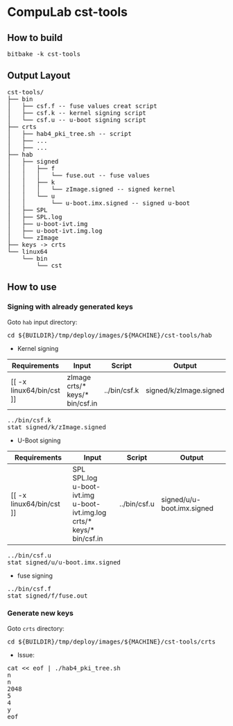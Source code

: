 # CompuLab cst-tools

## How to build

<pre>
bitbake -k cst-tools
</pre>

## Output Layout

<pre>
cst-tools/
├── bin
│   ├── csf.f -- fuse values creat script
│   ├── csf.k -- kernel signing script
│   └── csf.u -- u-boot signing script
├── crts
│   ├── hab4_pki_tree.sh -- script
│   ├── ...
│   ├── ...
├── hab
│   ├── signed
│   │   ├── f
│   │   │   └── fuse.out -- fuse values
│   │   ├── k
│   │   │   └── zImage.signed -- signed kernel
│   │   └── u
│   │       └── u-boot.imx.signed -- signed u-boot
│   ├── SPL
│   ├── SPL.log
│   ├── u-boot-ivt.img
│   ├── u-boot-ivt.img.log
│   └── zImage
├── keys -> crts
└── linux64
    └── bin
        └── cst
</pre>

## How to use

### Signing with already generated keys

Goto `hab` input directory:
<pre>
cd ${BUILDIR}/tmp/deploy/images/${MACHINE}/cst-tools/hab
</pre>

* Kernel signing

Requirements | Input | Script | Output |
---|--- | --- |---|
[[ -x linux64/bin/cst ]]|zImage<br>crts/\*<br>keys/\*<br>bin/csf.in| ../bin/csf.k |signed/k/zImage.signed

<pre>
../bin/csf.k
stat signed/k/zImage.signed
</pre>

* U-Boot  signing

Requirements | Input | Script | Output |
---|--- | --- |---|
[[ -x linux64/bin/cst ]]|SPL<br>SPL.log<br>u-boot-ivt.img<br>u-boot-ivt.img.log<br>crts/\*<br>keys/\*<br>bin/csf.in| ../bin/csf.u |signed/u/u-boot.imx.signed

<pre>
../bin/csf.u
stat signed/u/u-boot.imx.signed
</pre>

* fuse  signing
<pre>
../bin/csf.f
stat signed/f/fuse.out
</pre>

### Generate new keys
Goto `crts` directory:
<pre>
cd ${BUILDIR}/tmp/deploy/images/${MACHINE}/cst-tools/crts
</pre>

* Issue:
<pre>
cat << eof | ./hab4_pki_tree.sh
n
n
2048
5
4
y
eof
</pre>
